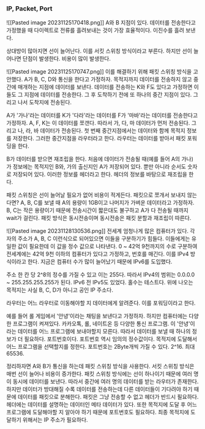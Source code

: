 ### IP, Packet, Port

![[Pasted image 20231125170418.png]]
A와 B 지점이 있다. 
데이터를 전송한다고 가정했을 때 다이렉트로 전류를 흘려보내는 것이 가장 효율적이다.
이진수를 흘려 보낸다.

상대방이 많아지면 선이 늘어난다. 
이를 서킷 스위칭 방식이라고 부른다.
하지만 선이 늘어나면 단점이 발생한다.
비용이 많이 발생한다.

![[Pasted image 20231125170747.png]]
이를 해결하기 위해 패킷 스위칭 방식을 고안했다.
A가 B, C, D와 통신을 한다고 가정하자.
목적지까지 데이터를 전송하지 않고 중간에 매개하는 지점에 데이터를 보낸다. 
데이터를 전송하는 K와 F도 있다고 가정하면 이들도 그 지점에 데이터를 전송한다.
그 후 도착하기 전에 또 하나의 중간 지점이 있다.
그리고 나서 도착지에 전송된다. 

A가 '가나'라는 데이터를 K가 '다라'라는 데이터를 F가 '마바'라는 데이터를 전송한다고 가정하자.
A, F, K는 이 데이터를 쪼갠다. 따라서 가, 다, 마 데이터가 먼저 전송된다. 
그리고 나, 라, 바 데이터가 전송된다. 
첫 번째 중간지점에서는 데이터와 함께 목적지 정보를 저장한다. 
그러한 중간지점을 라우터라고 한다. 
라우터는 데이터를 받아서 패킷 포워딩을 한다. 

B가 데이터를 받으면 재조립을 한다.
처음에 데이터가 전송될 때(예를 들어 A의 가나) 가 정보에는 목적지인 B와, 
가의 출신지인 A가 저장되어 있다. 뿐만 아니라 순서도 숫자로 저장되어 있다.
이러한 정보를 헤더라고 한다. 
헤더의 정보를 바탕으로 재조립을 한다. 

패킷 스위칭은 선이 늘어날 필요가 없어 비용이 적게든다.
패킷으로 쪼개서 보내지 않는다면?
A, B, C를 보낼 때 A의 용량이 1GB이고 나머지가 가벼운 데이터라고 가정하자.
B, C는 작은 용량이기 때문에 전송시간이 짧은대도 불구하고 A가 다 전송될 때까지 wait가 걸린다. 
패킷 방식은 동시전송이며 동시전송은 패킷 분할과 재조립이 따른다.

![[Pasted image 20231128130536.png]]
전세계 엄청나게 많은 컴퓨터가 있다. 
각 자의 주소가 A, B, C 이런식으로 되어있으면 이들을 구분하기가 힘들다.
이들에게는 유일한 값이 필요한데 이 값을 정수 값으로 나타낸다.
0 ~ 42억 9천까지의 수로 구분하여 전세계에는 42억 9천 이하의 컴퓨터가 있다고 가정하고,
번호를 매긴다. 이를 IPv4 방식이라고 한다. 지금은 컴퓨터 수가 많이 늘어났기 때문에
IPv6를 도입했다. 

주소 한 칸 당 2^8의 정수를 가질 수 있고 이는 255다.
따라서 IPv4의 범위는 0.0.0.0 ~ 255.255.255.255가 된다. 
IPv6 전 IPv5도 있었다. 홀수는 테스트다. 
위에 나오는 목적지는 사실 B, C, D가 아니고 공인 IP 주소다. 

라우터는 어느 라우터로 이동해야할 지 데이터에게 알려준다.
이를 포워딩이라고 한다. 

예를 들어 롤 게임에서 '안녕'이라는 채팅을 보낸다고 가정하자.
하지만 컴퓨터에는 다양한 프로그램이 켜져있다.
카카오톡, 롤, 네이트온 등 다양한 통신 프로그램.
이 '안녕'이라는 데이터를 어느 프로그램에 보내야할지 모른다.
따라서 데이터를 보낼 때 하나의 정보가 더 필요하다. 포트번호이다. 
포트번호 역시 임의의 정수값이다. 
목적지에 도달해서 어느 프로그램을 선택할지를 정한다.
포트번호는 2Byte개씩 가질 수 있다. 2^16. 최대 65536.

정리하자면 A와 B가 통신을 하는데 패킷 스위칭 방식을 사용한다.
서킷 스위칭 방식은 매번 선이 늘어나 비용이 증가한다.
패킷 스위칭 방식에는 선이 하나이기 때문에 여러 명이 동시에 데이터를 보낸다.
따라서 중간에 여러 명의 데이터를 받는 라우터가 존재한다.
하지만 데이터가 방대해질 수록 데이터를 전송하는데 다른 데이터들이 기다려야 하기 때문에 
데이터를 패킷으로 분해한다. 
패킷은 그냥 전송할 수 없고 헤더가 반드시 필요하다.
헤더에는 데이터를 설명하는 데이터인 메타 데이터가 있다. 
또한 목적지에 도달 후 어느 프로그램에 도달해야할 지 알아야 하기 때문에 포트번호도 필요하다. 최종 목적지에 도달하기 위해서는 IP 주소가 필요하다. 
